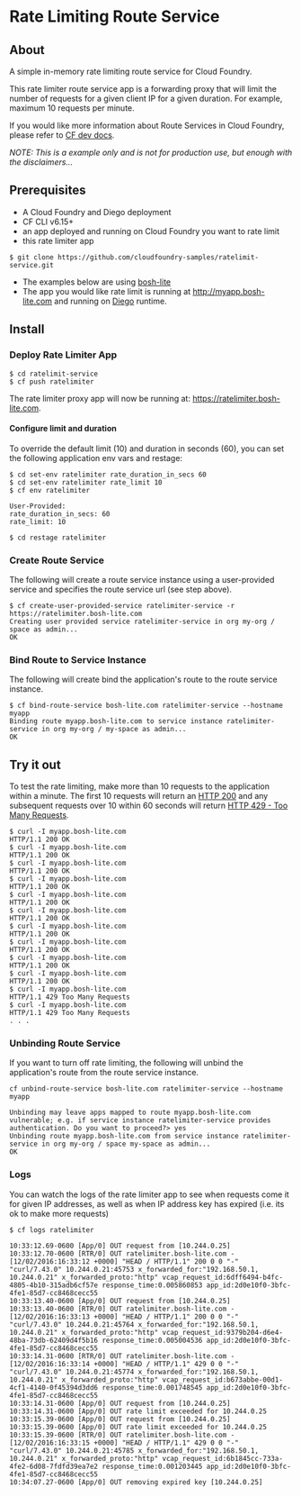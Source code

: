 # Rate Limiting Route Service

## About
A simple in-memory rate limiting route service for Cloud Foundry.

This rate limiter route service app is a forwarding proxy that will limit the number of requests for a given client IP for a given duration.
For example, maximum 10 requests per minute.

If you would like more information about Route Services in Cloud Foundry, please refer to [CF dev docs](http://docs.cloudfoundry.org/services/index.html#route-services).

*NOTE: This is a example only and is not for production use, but enough with the disclaimers...*

## Prerequisites
- A Cloud Foundry and Diego deployment
- CF CLI v6.15+
- an app deployed and running on Cloud Foundry you want to rate limit
- this rate limiter app
```
$ git clone https://github.com/cloudfoundry-samples/ratelimit-service.git
```

- The examples below are using [bosh-lite](https://github.com/cloudfoundry/bosh-lite)
- The app you would like rate limit is running at http://myapp.bosh-lite.com and running on [Diego](https://github.com/cloudfoundry-incubator/diego-release) runtime.

## Install

### Deploy Rate Limiter App
```
$ cd ratelimit-service
$ cf push ratelimiter
```

The rate limiter proxy app will now be running at: https://ratelimiter.bosh-lite.com.


#### Configure limit and duration
To override the default limit (10) and duration in seconds (60), you can set the following application env vars and restage:
```
$ cd set-env ratelimiter rate_duration_in_secs 60
$ cd set-env ratelimiter rate_limit 10
$ cf env ratelimiter

User-Provided:
rate_duration_in_secs: 60
rate_limit: 10

$ cd restage ratelimiter
```

### Create Route Service
The following will create a route service instance using a user-provided service and specifies the route service url (see step above).

```
$ cf create-user-provided-service ratelimiter-service -r https://ratelimiter.bosh-lite.com
Creating user provided service ratelimiter-service in org my-org / space as admin...
OK
```

### Bind Route to Service Instance
The following will create bind the application's route to the route service instance.

```
$ cf bind-route-service bosh-lite.com ratelimiter-service --hostname myapp
Binding route myapp.bosh-lite.com to service instance ratelimiter-service in org my-org / my-space as admin...
OK
```


## Try it out
To test the rate limiting, make more than 10 requests to the application within a minute. The first 10 requests will return an [HTTP 200](https://httpstatuses.com/200) and any subsequent requests over 10 within 60 seconds will return [HTTP 429 - Too Many Requests](https://httpstatuses.com/429).

```
$ curl -I myapp.bosh-lite.com
HTTP/1.1 200 OK
$ curl -I myapp.bosh-lite.com
HTTP/1.1 200 OK
$ curl -I myapp.bosh-lite.com
HTTP/1.1 200 OK
$ curl -I myapp.bosh-lite.com
HTTP/1.1 200 OK
$ curl -I myapp.bosh-lite.com
HTTP/1.1 200 OK
$ curl -I myapp.bosh-lite.com
HTTP/1.1 200 OK
$ curl -I myapp.bosh-lite.com
HTTP/1.1 200 OK
$ curl -I myapp.bosh-lite.com
HTTP/1.1 200 OK
$ curl -I myapp.bosh-lite.com
HTTP/1.1 200 OK
$ curl -I myapp.bosh-lite.com
HTTP/1.1 200 OK
$ curl -I myapp.bosh-lite.com
HTTP/1.1 429 Too Many Requests
$ curl -I myapp.bosh-lite.com
HTTP/1.1 429 Too Many Requests
. . .
```



### Unbinding Route Service
If you want to turn off rate limiting, the following will unbind the application's route from the route service instance.

```
cf unbind-route-service bosh-lite.com ratelimiter-service --hostname myapp

Unbinding may leave apps mapped to route myapp.bosh-lite.com vulnerable; e.g. if service instance ratelimiter-service provides authentication. Do you want to proceed?> yes
Unbinding route myapp.bosh-lite.com from service instance ratelimiter-service in org my-org / space my-space as admin...
OK
```

### Logs
You can watch the logs of the rate limiter app to see when requests come it for given IP addresses, as well as when IP address key has expired (i.e. its ok to make more requests)

```
$ cf logs ratelimiter

10:33:12.69-0600 [App/0] OUT request from [10.244.0.25]
10:33:12.70-0600 [RTR/0] OUT ratelimiter.bosh-lite.com - [12/02/2016:16:33:12 +0000] "HEAD / HTTP/1.1" 200 0 0 "-" "curl/7.43.0" 10.244.0.21:45753 x_forwarded_for:"192.168.50.1, 10.244.0.21" x_forwarded_proto:"http" vcap_request_id:6dff6494-b4fc-4805-4b10-315adb6cf57e response_time:0.005860853 app_id:2d0e10f0-3bfc-4fe1-85d7-cc8468cecc55
10:33:13.40-0600 [App/0] OUT request from [10.244.0.25]
10:33:13.40-0600 [RTR/0] OUT ratelimiter.bosh-lite.com - [12/02/2016:16:33:13 +0000] "HEAD / HTTP/1.1" 200 0 0 "-" "curl/7.43.0" 10.244.0.21:45764 x_forwarded_for:"192.168.50.1, 10.244.0.21" x_forwarded_proto:"http" vcap_request_id:9379b204-d6e4-48ba-73db-62409d4f5b16 response_time:0.005004536 app_id:2d0e10f0-3bfc-4fe1-85d7-cc8468cecc55
10:33:14.31-0600 [RTR/0] OUT ratelimiter.bosh-lite.com - [12/02/2016:16:33:14 +0000] "HEAD / HTTP/1.1" 429 0 0 "-" "curl/7.43.0" 10.244.0.21:45774 x_forwarded_for:"192.168.50.1, 10.244.0.21" x_forwarded_proto:"http" vcap_request_id:b673abbe-00d1-4cf1-4140-0f45394d3dd6 response_time:0.001748545 app_id:2d0e10f0-3bfc-4fe1-85d7-cc8468cecc55
10:33:14.31-0600 [App/0] OUT request from [10.244.0.25]
10:33:14.31-0600 [App/0] OUT rate limit exceeded for 10.244.0.25
10:33:15.39-0600 [App/0] OUT request from [10.244.0.25]
10:33:15.39-0600 [App/0] OUT rate limit exceeded for 10.244.0.25
10:33:15.39-0600 [RTR/0] OUT ratelimiter.bosh-lite.com - [12/02/2016:16:33:15 +0000] "HEAD / HTTP/1.1" 429 0 0 "-" "curl/7.43.0" 10.244.0.21:45785 x_forwarded_for:"192.168.50.1, 10.244.0.21" x_forwarded_proto:"http" vcap_request_id:6b1845cc-733a-4fe2-6d08-7fdfd39ea7e2 response_time:0.001203445 app_id:2d0e10f0-3bfc-4fe1-85d7-cc8468cecc55
10:34:07.27-0600 [App/0] OUT removing expired key [10.244.0.25]

```
